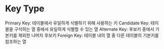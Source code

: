 # Key Type

Primary Key: 테이블에서 유일하게 식별하기 위해 사용하는 키
Candidate Key: 테이블을 구석하는 열 중에서 유일하게 식별할 수 있는 열
Alternate Key: 후보키 중에서 기본키를 제외한 나머지 후보키
Foreign Key: 테이블 내의 열 중 다른 테이블의 기본키를 참조하는 열


